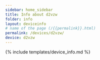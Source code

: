 ```yaml
---
sidebar: home_sidebar
title: Info about d2vzw
folder: info
layout: deviceinfo
# name of the page (/{{permalink}}.html)
permalink: /devices/d2vzw/
device: d2vzw
---
```

{% include templates/device_info.md %}

